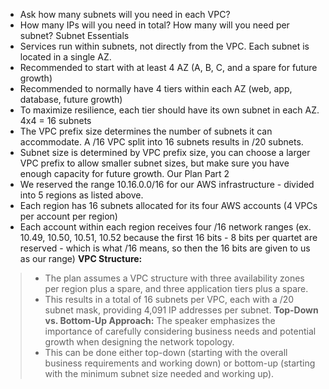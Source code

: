 - Ask how many subnets will you need in each VPC?
- How many IPs will you need in total? How many will you need per subnet?
Subnet Essentials
- Services run within subnets, not directly from the VPC. Each subnet is located in a single AZ.
- Recommended to start with at least 4 AZ (A, B, C, and a spare for future growth)
- Recommended to normally have 4 tiers within each AZ (web, app, database, future growth)
- To maximize resilience, each tier should have its own subnet in each AZ. 4x4 = 16 subnets
- The VPC prefix size determines the number of subnets it can accommodate. A /16 VPC split into 16 subnets results in /20 subnets.
- Subnet size is determined by VPC prefix size, you can choose a larger VPC prefix to allow smaller subnet sizes, but make sure you have enough capacity for future growth.
Our Plan Part 2
- We reserved the range 10.16.0.0/16 for our AWS infrastructure - divided into 5 regions as listed above.
- Each region has 16 subnets allocated for its four AWS accounts (4 VPCs per account per region)
- Each account within each region receives four /16 network ranges (ex. 10.49, 10.50, 10.51, 10.52 because the first 16 bits - 8 bits per quartet are reserved - which is what /16 means, so then the 16 bits are given to us as our range)
 **VPC Structure:**  
>    - The plan assumes a VPC structure with three availability zones per region plus a spare, and three application tiers plus a spare.
>    - This results in a total of 16 subnets per VPC, each with a /20 subnet mask, providing 4,091 IP addresses per subnet.
**Top-Down vs. Bottom-Up Approach:** The speaker emphasizes the importance of carefully considering business needs and potential growth when designing the network topology. 
>    - This can be done either top-down (starting with the overall business requirements and working down) or bottom-up (starting with the minimum subnet size needed and working up).



